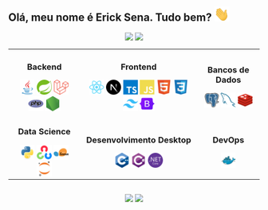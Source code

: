 ## Olá, meu nome é Erick Sena. Tudo bem? []() <img src="https://raw.githubusercontent.com/ErickSenaGodinho/ErickSenaGodinho/main/hi.gif" width="30" />
<div align="center">
  	<img width="500em" src="https://github-readme-stats.vercel.app/api?username=ericksenagodinho&show_icons=true&theme=dracula&include_all_commits=true&count_private=true"/>
  	<img width="500em" src="https://github-readme-stats.vercel.app/api/top-langs/?username=ericksenagodinho&layout=compact&langs_count=7&theme=dracula"/>
</div>
<table align="center">
  <tr>
	<td align="center">
      <h3>Backend</h3>
      <img alt="Java" height="30" src="https://raw.githubusercontent.com/devicons/devicon/master/icons/java/java-original.svg">
      <img alt="Spring" height="30" src="https://raw.githubusercontent.com/devicons/devicon/master/icons/spring/spring-original.svg">
      <img alt="Laravel" height="30" src="https://raw.githubusercontent.com/devicons/devicon/master/icons/laravel/laravel-original.svg">
      <img alt="PHP" height="30" src="https://raw.githubusercontent.com/devicons/devicon/master/icons/php/php-original.svg">
      <img alt="NodeJS" height="30" src="https://raw.githubusercontent.com/devicons/devicon/master/icons/nodejs/nodejs-original.svg">
    </td>
	<td align="center">
      <h3>Frontend</h3>
      <img alt="React" height="30" src="https://raw.githubusercontent.com/devicons/devicon/master/icons/react/react-original.svg">
      <img alt="NextJS" height="30" src="https://raw.githubusercontent.com/devicons/devicon/master/icons/nextjs/nextjs-original.svg">
      <img alt="TypeScript" height="30" src="https://raw.githubusercontent.com/devicons/devicon/master/icons/typescript/typescript-plain.svg">
      <img alt="JavaScript" height="30" src="https://raw.githubusercontent.com/devicons/devicon/master/icons/javascript/javascript-plain.svg">
      <img alt="HTML5" height="30" src="https://raw.githubusercontent.com/devicons/devicon/master/icons/html5/html5-original.svg">
      <img alt="CSS3" height="30" src="https://raw.githubusercontent.com/devicons/devicon/master/icons/css3/css3-original.svg">
      <img alt="TailwindCSS" height="30" src="https://raw.githubusercontent.com/devicons/devicon/master/icons/tailwindcss/tailwindcss-original.svg">
      <img alt="Bootstrap" height="30" src="https://raw.githubusercontent.com/devicons/devicon/master/icons/bootstrap/bootstrap-original.svg">
    </td>
    <td align="center">
      <h3>Bancos de Dados</h3>
      <img alt="PostgreSQL" height="30" src="https://raw.githubusercontent.com/devicons/devicon/master/icons/postgresql/postgresql-original.svg">
      <img alt="MySQL" height="30" src="https://raw.githubusercontent.com/devicons/devicon/master/icons/mysql/mysql-original.svg">
      <img alt="Redis" height="30" src="https://raw.githubusercontent.com/devicons/devicon/master/icons/redis/redis-original.svg">
    </td>
  </tr>
  <tr>
    <td align="center">
      <h3>Data Science</h3>
      <img alt="Python" height="30" src="https://raw.githubusercontent.com/devicons/devicon/master/icons/python/python-original.svg">
      <img alt="OpenCV" height="30" src="https://raw.githubusercontent.com/devicons/devicon/master/icons/opencv/opencv-original.svg">
      <img alt="Scikit-learn" height="30" src="https://raw.githubusercontent.com/devicons/devicon/master/icons/scikitlearn/scikitlearn-original.svg">
      <img alt="Jupyter" height="30" src="https://raw.githubusercontent.com/devicons/devicon/master/icons/jupyter/jupyter-original.svg">
    </td>
    <td align="center">
      <h3>Desenvolvimento Desktop</h3>
      <img alt="C++" height="30" src="https://raw.githubusercontent.com/devicons/devicon/master/icons/cplusplus/cplusplus-original.svg">
      <img alt="C#" height="30" src="https://raw.githubusercontent.com/devicons/devicon/master/icons/csharp/csharp-original.svg">
      <img alt=".NET" height="30" src="https://raw.githubusercontent.com/devicons/devicon/master/icons/dotnetcore/dotnetcore-original.svg">
    </td>
	<td align="center">
      <h3>DevOps</h3>
      <img alt="Docker" height="30" src="https://raw.githubusercontent.com/devicons/devicon/master/icons/docker/docker-original.svg">
    </td>
  </tr>
</table>

##
<div align="center"> 
  	<a href="https://www.linkedin.com/in/erick-sena-godinho/" target="_blank"><img src="https://img.shields.io/badge/-LinkedIn-%230077B5?style=for-the-badge&logo=linkedin&logoColor=white" target="_blank"></a>  
  	<a href = "mailto:ericksena.dev@gmail.com"><img src="https://img.shields.io/badge/-Gmail-%23333?style=for-the-badge&logo=gmail&logoColor=white" target="_blank"></a>
</div>
